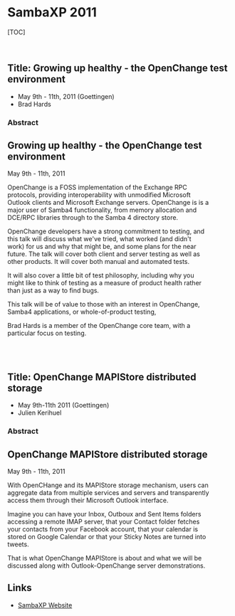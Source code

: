 # SambaXP 2011 #

[TOC]

<p>&nbsp;</p>

## Title: Growing up healthy - the OpenChange test environment ##

- May 9th - 11th, 2011 (Goettingen)
- Brad Hards
 

### Abstract ###

<div class="news" style="width:90%;">
<h2>Growing up healthy - the OpenChange test environment </h2>
<div class="date">May 9th - 11th, 2011</div>

OpenChange is a FOSS implementation of the Exchange RPC protocols,
providing interoperability with unmodified Microsoft Outlook clients
and Microsoft Exchange servers. OpenChange is is a major user of
Samba4 functionality, from memory allocation and DCE/RPC libraries
through to the Samba 4 directory store.

OpenChange developers have a strong commitment to testing, and this
talk will discuss what we've tried, what worked (and didn't work) for
us and why that might be, and some plans for the near future. The talk
will cover both client and server testing as well as other
products. It will cover both manual and automated tests.

It will also cover a little bit of test philosophy, including why you
might like to think of testing as a measure of product health rather
than just as a way to find bugs.

This talk will be of value to those with an interest in OpenChange,
Samba4 applications, or whole-of-product testing,

Brad Hards is a member of the OpenChange core team, with a particular
focus on testing.
</div>
<br/><br/>

## Title: OpenChange MAPIStore distributed storage ##

- May 9th-11th 2011 (Goettingen)
- Julien Kerihuel

### Abstract ###

<div class="news" style="width:90%;">
<h2>OpenChange MAPIStore distributed storage </h2>
<div class="date">May 9th - 11th, 2011</div>

With OpenCHange and its MAPIStore storage mechanism, users can
aggregate data from multiple services and servers and transparently
access them through their Microsoft Outlook interface.

Imagine you can have your Inbox, Outboux and Sent Items folders
accessing a remote IMAP server, that your Contact folder fetches your
contacts from your Facebook account, that your calendar is stored on
Google Calendar or that your Sticky Notes are turned into tweets.

That is what OpenChange MAPIStore is about and what we will be
discussed along with Outlook-OpenChange server demonstrations.

</div>

## Links ##

- [SambaXP Website](http://www.sambaxp.org)